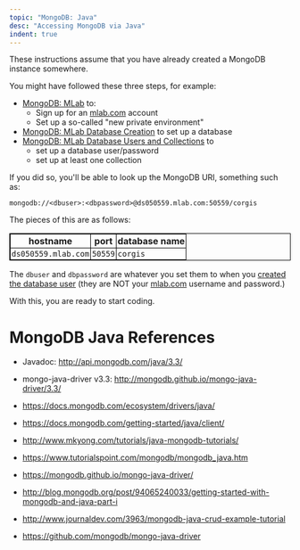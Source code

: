 ```yaml
---
topic: "MongoDB: Java"
desc: "Accessing MongoDB via Java"
indent: true
---
```


These instructions assume that you have already created a MongoDB instance somewhere.  

You might have followed these three steps, for example:

* [MongoDB: MLab](/topics/mongodb_mlab/) to:
    * Sign up for an [mlab.com](https://mlab.com) account
    * Set up a so-called "new private environment"
* [MongoDB: MLab Database Creation](/topics/mongodb_mlab_database_creation/) to set up a database
* [MongoDB: MLab Database Users and Collections](/topics/mongodb_mlab_database_users_and_collections/) to
    * set up a database user/password
    * set up at least one collection

If you did so, you'll be able to look up the MongoDB URI, something such as:

```
mongodb://<dbuser>:<dbpassword>@ds050559.mlab.com:50559/corgis
```

<style>
table {border-collapse: collapse; border: 1px solid black;}
table * th {border-collapse: collapse; border: 1px solid black; padding: 2px; }
table * td {border-collapse: collapse; border: 1px solid black; padding: 2px;}


</style>


The pieces of this are as follows:

| hostname | port | database name |
|----------|------|---------------|
| `ds050559.mlab.com` | `50559` | `corgis` |

The `dbuser` and `dbpassword` are whatever you set them to when you [created the database user](/topics/mongodb_mlab_database_users_and_collections/) (they are NOT your [mlab.com](https://mlab.com)  username and password.)

With this, you are ready to start coding.



# MongoDB Java References

* Javadoc: <http://api.mongodb.com/java/3.3/>
* mongo-java-driver v3.3: <http://mongodb.github.io/mongo-java-driver/3.3/>

* <https://docs.mongodb.com/ecosystem/drivers/java/>
* <https://docs.mongodb.com/getting-started/java/client/>
* <http://www.mkyong.com/tutorials/java-mongodb-tutorials/>
* <https://www.tutorialspoint.com/mongodb/mongodb_java.htm>
* <https://mongodb.github.io/mongo-java-driver/>
* <http://blog.mongodb.org/post/94065240033/getting-started-with-mongodb-and-java-part-i>
* <http://www.journaldev.com/3963/mongodb-java-crud-example-tutorial>
* <https://github.com/mongodb/mongo-java-driver>
